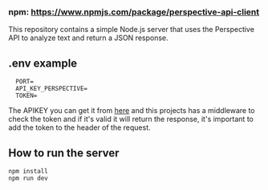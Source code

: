 ### npm: https://www.npmjs.com/package/perspective-api-client

This repository contains a simple Node.js server that uses the Perspective API to analyze text and return a JSON response.

## .env example

```
  PORT=
  API_KEY_PERSPECTIVE=
  TOKEN=
```
The APIKEY you can get it from [here](https://developers.perspectiveapi.com/s/docs-enable-the-api?language=en_US) and this projects has a middleware to check the token and if it's valid it will return the response, it's important to add the token to the header of the request.

## How to run the server

```
npm install
npm run dev
```
